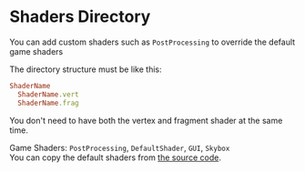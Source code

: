 # Shaders Directory

You can add custom shaders such as `PostProcessing` to override the default game shaders

The directory structure must be like this:
```ruby
ShaderName
  ShaderName.vert
  ShaderName.frag
```
You don't need to have both the vertex and fragment shader at the same time.

Game Shaders: `PostProcessing`, `DefaultShader`, `GUI`, `Skybox`\
You can copy the default shaders from [the source code](/src/Shaders).
